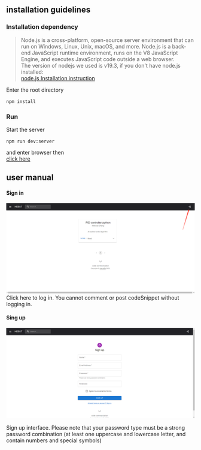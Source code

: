 
## installation guidelines

### Installation dependency  

> Node.js is a cross-platform, open-source server environment that can run on Windows, Linux, Unix, macOS, and more. Node.js is a back-end JavaScript runtime environment, runs on the V8 JavaScript Engine, and executes JavaScript code outside a web browser.  
The version of nodejs we used is v19.3, if you don't have node.js installed:  
[node.js Installation instruction](https://docs.npmjs.com/downloading-and-installing-node-js-and-npm)


Enter the root directory
```
npm install
```

### Run
Start the server
```
npm run dev:server
```
and enter browser then  
[click here](http://localhost:1234/)

## user manual
#### Sign in
![login](./public/img/howtolog.png)
Click here to log in. You cannot comment or post codeSnippet without logging in.

#### Sing up
![signup](./public/img/signup.png)

Sign up interface.
Please note that your password type must be a strong password combination (at least one uppercase and lowercase letter, and contain numbers and special symbols) 
